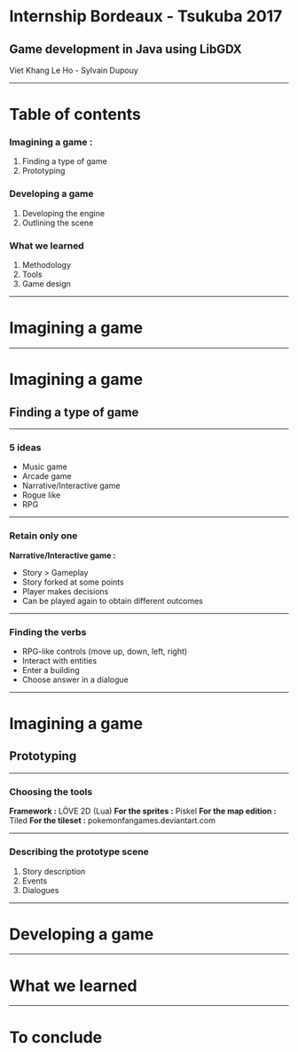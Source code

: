 
# Internship Bordeaux - Tsukuba 2017
## Game development in Java using LibGDX

Viet Khang Le Ho - Sylvain Dupouy

---
<!-- page_number: true -->
<!-- footer: Internship Bordeaux/Tsukuba 2017  - Viet Khang Le Ho & Sylvain Dupouy -->

# Table of contents

### Imagining a game : 
1. Finding a type of game
2. Prototyping
### Developing a game
1. Developing the engine
2. Outlining the scene
### What we learned
1. Methodology
2. Tools
3. Game design
---

<!-- *page_number: false -->
# Imagining a game
---
# Imagining a game
## Finding a type of game

---

<!-- *footer: Imagining a game - Finding a type of game -->
### 5 ideas
* Music game
* Arcade game
* Narrative/Interactive game
* Rogue like
* RPG

---

<!-- *footer: Imagining a game - Finding a type of game -->
### Retain only one
**Narrative/Interactive  game :**
* Story > Gameplay
* Story forked at some points
* Player makes decisions
* Can be played again to obtain different outcomes

---

<!-- *footer: Imagining a game - Finding a type of game -->
### Finding the verbs
* RPG-like controls (move up, down, left, right)
* Interact with entities
* Enter a building
* Choose answer in a dialogue

---

# Imagining a game
## Prototyping

---

<!-- *footer: Imagining a game - Prototyping -->
### Choosing the tools
**Framework :** LÖVE 2D (Lua)
**For the sprites :** Piskel
**For the map edition :** Tiled
**For the tileset :** pokemonfangames.deviantart.com

---

<!-- *footer: Imagining a game - Prototyping -->
### Describing the prototype scene

1. Story description
2. Events
3. Dialogues 

---

<!-- *page_number: false -->
# Developing a game

---
<!-- *page_number: false -->
# What we learned

---
<!-- *page_number: false -->
# To conclude